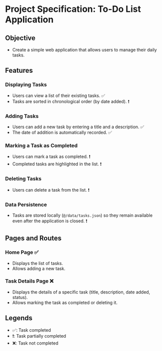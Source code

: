 # Project Specification: To-Do List Application

## Objective

-   Create a simple web application that allows users to manage their daily tasks.

## Features

### Displaying Tasks

-   Users can view a list of their existing tasks. ✅
-   Tasks are sorted in chronological order (by date added). ❗

### Adding Tasks

-   Users can add a new task by entering a title and a description. ✅
-   The date of addition is automatically recorded. ✅

### Marking a Task as Completed

-   Users can mark a task as completed. ❗
-   Completed tasks are highlighted in the list. ❗

### Deleting Tasks

-   Users can delete a task from the list. ❗

### Data Persistence

-   Tasks are stored locally (`@/data/tasks.json`) so they remain available even after the application is closed. ❗

## Pages and Routes

### Home Page ✅

-   Displays the list of tasks.
-   Allows adding a new task.

### Task Details Page ❌

-   Displays the details of a specific task (title, description, date added, status).
-   Allows marking the task as completed or deleting it.

## Legends

-   ✅: Task completed
-   ❗: Task partially completed
-   ❌: Task not completed
